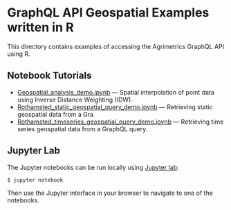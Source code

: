 # GraphQL API Geospatial Examples written in R

This directory contains examples of accessing the Agrimetrics GraphQL API using R.

## Notebook Tutorials

* [Geospatial_analysis_demo.ipynb](Geospatial_analysis_demo.ipynb]) &mdash; Spatial interpolation of point data using Inverse Distance Weighting (IDW).
* [Rothamsted_static_geospatial_query_demo.ipynb](Rothamsted_static_geospatial_query_demo.ipynb]) &mdash; Retrieving static geospatial data from a Gra
* [Rothamsted_timeseries_geospatial_query_demo.ipynb](Rothamsted_timeseries_geospatial_query_demo.ipynb]) &mdash; Retrieving time series geospatial data from a GraphQL query.

## Jupyter Lab

The Jupyter notebooks can be run locally using [Jupyter lab](https://jupyterlab.readthedocs.io/en/stable/getting_started/installation.html):
```bash
$ jupyter notebook
```
Then use the Jupyter interface in your browser to navigate to one of the notebooks.

